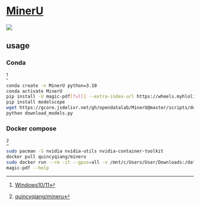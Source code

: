 # [MinerU](https://github.com/opendatalab/MinerU)

![](https://img.shields.io/github/license/opendatalab/MinerU)

## usage

### Conda

[^1]

```sh
conda create -n MinerU python=3.10
conda activate MinerU
pip install -U magic-pdf[full] --extra-index-url https://wheels.myhloli.com
pip install modelscope
wget https://gcore.jsdelivr.net/gh/opendatalab/MinerU@master/scripts/download_models.py -O download_models.py
python download_models.py
```

### Docker compose

[^2]

```sh
sudo pacman -S nvidia nvidia-utils nvidia-container-toolkit
docker pull quincyqiang/mineru
sudo docker run --rm -it --gpus=all -v /mnt/c/Users/User/Downloads:/data quincyqiang/mineru:0.1-models /bin/bash -c "echo 'source /opt/mineru_venv/bin/activate' >> ~/.bashrc && exec bash"
magic-pdf --help
```

[^1]: [Windows10/11](https://github.com/opendatalab/MinerU/blob/master/docs/README_Windows_CUDA_Acceleration_zh_CN.md)
[^2]: [quincyqiang/mineru](https://hub.docker.com/r/quincyqiang/mineru)

